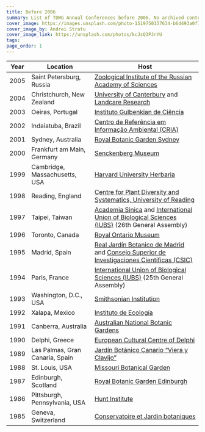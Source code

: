 ```yaml
---
title: Before 2006
summary: List of TDWG Annual Conferences before 2006. No archived content is available for these conferences.
cover_image: https://images.unsplash.com/photo-1519750157634-b6d493a0f77c
cover_image_by: Andrei Stratu
cover_image_link: https://unsplash.com/photos/kcJsQ3PJrYU
tags: 
page_order: 1
---
```


Year | Location | Host
--- | --- | ---
2005 | Saint Petersburg, Russia | [Zoological Institute of the Russian Academy of Sciences](https://www.zin.ru/index_e.htm)
2004 | Christchurch, New Zealand | [University of Canterbury](http://www.canterbury.ac.nz/) and [Landcare Research](https://www.landcareresearch.co.nz/)
2003 | Oeiras, Portugal | [Instituto Gulbenkian de Ciência](http://www.igc.gulbenkian.pt/)
2002 | Indaiatuba, Brazil | [Centro de Referência em Informação Ambiental (CRIA)](http://www.cria.org.br/)
2001 | Sydney, Australia | [Royal Botanic Garden Sydney](https://www.rbgsyd.nsw.gov.au/)
2000 | Frankfurt am Main, Germany | [Senckenberg Museum](http://www.senckenberg.de/)
1999 | Cambridge, Massachusetts, USA | [Harvard University Herbaria](https://huh.harvard.edu/)
1998 | Reading, England | [Centre for Plant Diversity and Systematics, University of Reading](http://www.reading.ac.uk/biologicalsciences/research/environmentalbiology/biosci-plantdiversity.aspx)
1997 | Taipei, Taiwan | [Academia Sinica](https://www.sinica.edu.tw/en) and [International Union of Biological Sciences (IUBS)](http://www.iubs.org/) (26th General Assembly)
1996 | Toronto, Canada | [Royal Ontario Museum](https://www.rom.on.ca/en)
1995 | Madrid, Spain | [Real Jardín Botanico de Madrid](http://www.rjb.csic.es/) and [Consejo Superior de Investigaciones Científicas (CSIC)](http://www.csic.es/)
1994 | Paris, France | [International Union of Biological Sciences (IUBS)](http://www.iubs.org/) (25th General Assembly)
1993 | Washington, D.C., USA | [Smithsonian Institution](https://www.si.edu/)
1992 | Xalapa, Mexico | [Instituto de Ecología](http://www.inecol.mx/)
1991 | Canberra, Australia | [Australian National Botanic Gardens](https://www.anbg.gov.au/gardens/)
1990 | Delphi, Greece | [European Cultural Centre of Delphi](https://www.eccd.gr/en/)
1989 | Las Palmas, Gran Canaria, Spain | [Jardín Botánico Canario “Viera y Clavijo”](http://www.jardincanario.org/)
1988 | St. Louis, USA | [Missouri Botanical Garden](http://www.missouribotanicalgarden.org/)
1987 | Edinburgh, Scotland | [Royal Botanic Garden Edinburgh](http://www.rbge.org.uk/)
1986 | Pittsburgh, Pennsylvania, USA | [Hunt Institute](http://www.huntbotanical.org/)
1985 | Geneva, Switzerland | [Conservatoire et Jardin botaniques](http://www.ville-ge.ch/cjb/)

